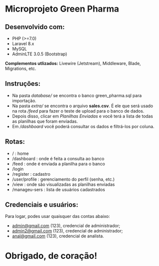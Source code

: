 # Microprojeto Green Pharma

## Desenvolvido com:
* PHP (>=7.0)
* Laravel 8.x
* MySQL
* AdminLTE 3.0.5 (Bootstrap)

**Complementos utlizados:** Livewire (Jetstream), Middleware, Blade, Migrations, etc.

## Instruções:
* Na pasta *database/* se encontra o banco green_pharma.sql para importação.
* Na pasta *extra/* se encontra o arquivo **sales.csv**. É ele que será usado na rota */feed* para fazer o teste de upload para o banco de dados.
* Depois disso, clicar em *Planilhas Enviadas* e você terá a lista de todas as planilhas que foram enviadas.
* Em */dashboard* você poderá consultar os dados e filtrá-los por coluna.

## Rotas:
* / : home
* /dashboard : onde é feita a consulta ao banco
* /feed : onde é enviada a planilha para o banco
* /login
* /register : cadastro
* /user/profile : gerenciamento do perfil (senha, etc.)
* /view : onde são visualizadas as planilhas enviadas
* /manageu-sers : lista de usuários cadastrados

## Credenciais e usuários:
Para logar, podes usar quaisquer das contas abaixo:
* admin@gmail.com (123), credencial de administrador;
* admin2@gmail.com (123), credencial de administrador;
* anal@gmail.com (123), credencial de analista.

# Obrigado, de coração!
